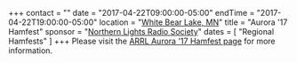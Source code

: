 +++
contact = ""
date = "2017-04-22T09:00:00-05:00"
endTime = "2017-04-22T19:00:00-05:00"
location = "[White Bear Lake, MN](https://www.google.com/maps/place/First+Lutheran+Church/@45.0628966,-93.0265101,17z/)"
title = "Aurora '17 Hamfest"
sponsor = "[Northern Lights Radio Society](http://www.nlrs.org/)"
dates = [ "Regional Hamfests" ]
+++
Please visit the 
[ARRL Aurora '17 Hamfest page](http://www.arrl.org/hamfests/aurora-17)
for more information.
